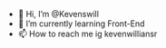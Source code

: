 - 👋 Hi, I’m @Kevenswill
- 🌱 I’m currently learning Front-End
- 📫 How to reach me ig kevenwilliansr

<!---
Kevswill/Kevswill is a ✨ special ✨ repository because its `README.md` (this file) appears on your GitHub profile.
You can click the Preview link to take a look at your changes.
--->
